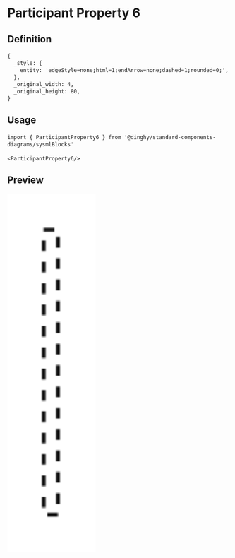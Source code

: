 # Participant Property 6

## Definition

```
{
  _style: { 
    entity: 'edgeStyle=none;html=1;endArrow=none;dashed=1;rounded=0;',
  },
  _original_width: 4,
  _original_height: 80,
}
```

## Usage

```
import { ParticipantProperty6 } from '@dinghy/standard-components-diagrams/sysmlBlocks'

<ParticipantProperty6/>
```

## Preview

<img src="./participant-property-6.png" width="200"/>
